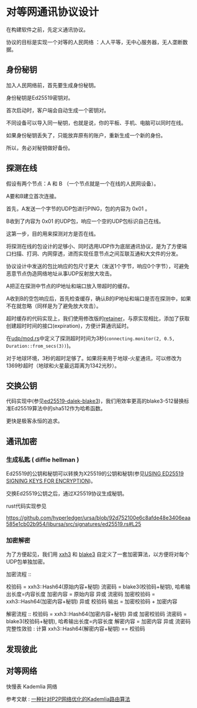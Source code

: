# 对等网通讯协议设计

在构建软件之前，先定义通讯协议。

协议的目标是实现一个对等的人民网络 ：人人平等，无中心服务器，无人垄断数据。

## 身份秘钥

加入人民网络前，首先要生成身份秘钥。

身份秘钥是Ed25519密钥对。

首次启动时，客户端会自动生成一个密钥对。

不同设备可以导入同一秘钥，也就是说，你的平板、手机、电脑可以同时在线。

如果身份秘钥丢失了，只能放弃原有的账户，重新生成一个新的身份。

所以，务必对秘钥做好备份。

## 探测在线

假设有两个节点：A 和 B （一个节点就是一个在线的人民网设备）。

A要和B建立首次连接。

首先，A发送一个字节的UDP包进行PING，包的内容为 0x01 。

B收到了内容为 0x01 的UDP包，响应一个空的UDP包标识自己在线。

这第一步，目的用来探测对方是否在线。

将探测在线的包设计的足够小、同时选用UDP作为底层通讯协议，是为了方便端口扫描、打洞、内网穿透，进而实现任意节点之间互联互通和大文件的分发。

协议设计中发送的包比响应的包尺寸更大（发送1个字节，响应0个字节），可避免恶意节点伪造网络地址从事UDP反射放大攻击。

A把正在探测中节点的IP地址和端口放入带超时的缓存。

A收到B的空包响应后，首先检查缓存，确认B的IP地址和端口是否在探测中，如果不在就忽略（同样是为了避免放大攻击）。

超时缓存的代码实现上，我们使用修改版的[retainer](https://github.com/gcxfd/retainer)，与原实现相比，添加了获取创建超时时间的接口(expiration)，方便计算通讯延时。

在[udp/mod.rs](https://github.com/rmw-link/rust/blob/master/src/udp/mod.rs#L19)中定义了探测超时时间为3秒(`connecting.monitor(2, 0.5, Duration::from_secs(3))`)。

对于地球环境，3秒的超时足够了。如果将来用于地球-火星通讯，可以修改为1369秒超时（地球和火星最远距离为1342光秒）。

## 交换公钥

代码实现中(参见[ed25519-dalek-blake3](https://github.com/rmw-dart/ed25519-dalek-blake3/blob/master/src/blake3_512.rs))，我们用效率更高的blake3-512替换标准Ed25519算法中的sha512作为哈希函数。

更快是极客永恒的追求。

## 通讯加密

### 生成私匙 ( diffie hellman )

Ed25519的公钥和秘钥可以转换为X25519的公钥和秘钥(参见[USING ED25519 SIGNING KEYS FOR ENCRYPTION](https://blog.filippo.io/using-ed25519-keys-for-encryption/))。

交换Ed25519公钥之后，通过X25519协议生成秘钥。

rust代码实现参见 

https://github.com/hyperledger/ursa/blob/92d752100e6c8afde48e3406eaa585e1cb02b954/libursa/src/signatures/ed25519.rs#L25

### 加密解密

为了方便起见，我们用 [xxh3](https://crates.io/crates/twox-hash) 和 [blake3](https://crates.io/crates/blake3) 自定义了一套加密算法，以方便将对每个UDP包单独加密。

加密流程 ::
  
  校验码 = xxh3::Hash64(原始内容+秘钥)
  流密码 = blake3(校验码+秘钥), 哈希输出长度=内容长度
  加密内容 = 原始内容 异或 流密码
  加密校验码 = xxh3::Hash64(加密内容+秘钥) 异或 校验码
  输出 = 加密校验码 + 加密内容

解密流程 ::
  校验码 = xxh3::Hash64(加密内容+秘钥) 异或 加密校验码
  流密码 = blake3(校验码+秘钥), 哈希输出长度=内容长度
  解密内容 = 加密内容 异或 流密码
  完整性效验 : 计算 xxh3::Hash64(解密内容+秘钥) == 校验码

## 发现彼此

## 对等网络

快慢表 Kademlia 网络

参考文献 : [一种针对P2P网络优化的Kademlia路由算法](/pdf/P2P-Kademlia.pdf)








